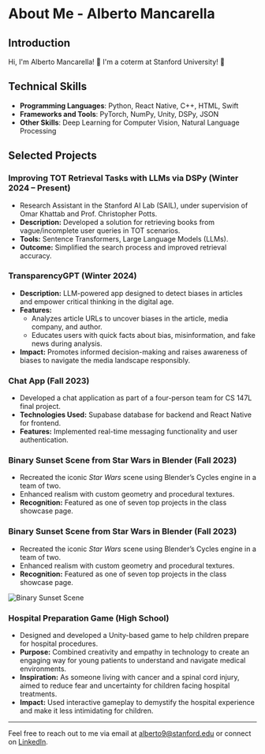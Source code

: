 # About Me - Alberto Mancarella 

## Introduction
Hi, I'm Alberto Mancarella! 👋
I'm a coterm at Stanford University! 🌲

## Technical Skills
- **Programming Languages**: Python, React Native, C++, HTML, Swift
- **Frameworks and Tools**: PyTorch, NumPy, Unity, DSPy, JSON
- **Other Skills**: Deep Learning for Computer Vision, Natural Language Processing



## **Selected Projects**
### Improving TOT Retrieval Tasks with LLMs via DSPy (Winter 2024 – Present)  
- Research Assistant in the Stanford AI Lab (SAIL), under supervision of Omar Khattab and Prof. Christopher Potts.  
- **Description:** Developed a solution for retrieving books from vague/incomplete user queries in TOT scenarios.  
- **Tools:** Sentence Transformers, Large Language Models (LLMs).  
- **Outcome:** Simplified the search process and improved retrieval accuracy.  


### TransparencyGPT (Winter 2024)  
- **Description:** LLM-powered app designed to detect biases in articles and empower critical thinking in the digital age.  
- **Features:**  
  - Analyzes article URLs to uncover biases in the article, media company, and author.  
  - Educates users with quick facts about bias, misinformation, and fake news during analysis.  
- **Impact:** Promotes informed decision-making and raises awareness of biases to navigate the media landscape responsibly.  


### Chat App (Fall 2023)  
- Developed a chat application as part of a four-person team for CS 147L final project.  
- **Technologies Used:** Supabase database for backend and React Native for frontend.  
- **Features:** Implemented real-time messaging functionality and user authentication.  

### Binary Sunset Scene from Star Wars in Blender (Fall 2023)  
- Recreated the iconic *Star Wars* scene using Blender’s Cycles engine in a team of two.  
- Enhanced realism with custom geometry and procedural textures.  
- **Recognition:** Featured as one of seven top projects in the class showcase page.  

### Binary Sunset Scene from Star Wars in Blender (Fall 2023)  
- Recreated the iconic *Star Wars* scene using Blender’s Cycles engine in a team of two.  
- Enhanced realism with custom geometry and procedural textures.  
- **Recognition:** Featured as one of seven top projects in the class showcase page.  

![Binary Sunset Scene](https://i.imgur.com/1QPycyJ.png)



### Hospital Preparation Game (High School)  
- Designed and developed a Unity-based game to help children prepare for hospital procedures.  
- **Purpose:** Combined creativity and empathy in technology to create an engaging way for young patients to understand and navigate medical environments.  
- **Inspiration:** As someone living with cancer and a spinal cord injury, aimed to reduce fear and uncertainty for children facing hospital treatments.  
- **Impact:** Used interactive gameplay to demystify the hospital experience and make it less intimidating for children.  


---

Feel free to reach out to me via email at [alberto9@stanford.edu](mailto:alberto9@stanford.edu) or connect on [LinkedIn](https://www.linkedin.com/in/albertomancarella/).
